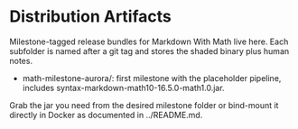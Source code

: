 # Distribution Artifacts

Milestone-tagged release bundles for Markdown With Math live here. Each subfolder is named after a git tag and stores the shaded binary plus human notes.

- math-milestone-aurora/: first milestone with the placeholder pipeline, includes syntax-markdown-math10-16.5.0-math1.0.jar.

Grab the jar you need from the desired milestone folder or bind-mount it directly in Docker as documented in ../README.md.
